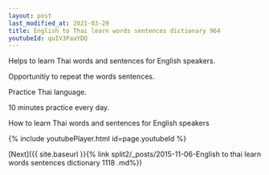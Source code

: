 ```yaml
---
layout: post
last_modified_at: 2021-03-29
title: English to Thai learn words sentences dictionary 964 
youtubeId: quIV3PaaYDQ
---
```

 
 
Helps to learn Thai words and sentences for English speakers.

Opportunitiy to repeat the words sentences. 

Practice Thai language. 
 
10 minutes practice every day. 
 
How to learn Thai words and sentences for English speakers 
 
{% include youtubePlayer.html id=page.youtubeId %}
 
 
[Next]({{ site.baseurl }}{% link  split2/_posts/2015-11-06-English to thai learn words sentences dictionary 1118 .md%})
 
